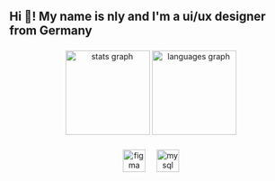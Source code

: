 <h2 align="left">Hi 👋! My name is nly and I'm a ui/ux designer from Germany</h2>

###

<div align="center">
  <img src="https://github-readme-stats.vercel.app/api?username=ogtymek&hide_title=false&hide_rank=false&show_icons=true&include_all_commits=true&count_private=true&disable_animations=false&theme=omni&locale=en&hide_border=false" height="150" alt="stats graph"  />
  <img src="https://github-readme-stats.vercel.app/api/top-langs?username=ogtymek&locale=en&hide_title=false&layout=compact&card_width=320&langs_count=5&theme=omni&hide_border=false" height="150" alt="languages graph"  />
</div>

###

<h3 align="left"></h3>

###

<div align="center">
  <img src="https://skillicons.dev/icons?i=figma" height="40" alt="figma logo"  />
      <img width="12" />
  <img src="https://skillicons.dev/icons?i=mysql" height="40" alt="mysql logo"  />
</div>

###
